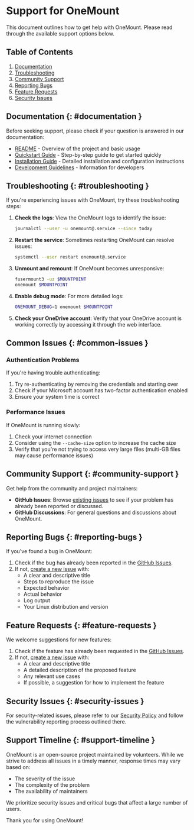 # Support for OneMount

This document outlines how to get help with OneMount. Please read through the available support options below.

## Table of Contents

1. [Documentation](#documentation)
2. [Troubleshooting](#troubleshooting)
3. [Community Support](#community-support)
4. [Reporting Bugs](#reporting-bugs)
5. [Feature Requests](#feature-requests)
6. [Security Issues](#security-issues)

## Documentation {: #documentation }

Before seeking support, please check if your question is answered in our documentation:

- [README](README.md) - Overview of the project and basic usage
- [Quickstart Guide](docs/quickstart-guide.md) - Step-by-step guide to get started quickly
- [Installation Guide](docs/installation-guide.md) - Detailed installation and configuration instructions
- [Development Guidelines](docs/DEVELOPMENT.md) - Information for developers

## Troubleshooting {: #troubleshooting }

If you're experiencing issues with OneMount, try these troubleshooting steps:

1. **Check the logs**: View the OneMount logs to identify the issue:
   ```bash
   journalctl --user -u onemount@.service --since today
   ```

2. **Restart the service**: Sometimes restarting OneMount can resolve issues:
   ```bash
   systemctl --user restart onemount@.service
   ```

3. **Unmount and remount**: If OneMount becomes unresponsive:
   ```bash
   fusermount3 -uz $MOUNTPOINT
   onemount $MOUNTPOINT
   ```

4. **Enable debug mode**: For more detailed logs:
   ```bash
   ONEMOUNT_DEBUG=1 onemount $MOUNTPOINT
   ```

5. **Check your OneDrive account**: Verify that your OneDrive account is working correctly by accessing it through the web interface.

## Common Issues {: #common-issues }

### Authentication Problems

If you're having trouble authenticating:
1. Try re-authenticating by removing the credentials and starting over
2. Check if your Microsoft account has two-factor authentication enabled
3. Ensure your system time is correct

### Performance Issues

If OneMount is running slowly:
1. Check your internet connection
2. Consider using the `--cache-size` option to increase the cache size
3. Verify that you're not trying to access very large files (multi-GB files may cause performance issues)

## Community Support {: #community-support }

Get help from the community and project maintainers:

- **GitHub Issues**: Browse [existing issues](https://github.com/auriora/OneMount/issues) to see if your problem has already been reported or discussed.
- **GitHub Discussions**: For general questions and discussions about OneMount.

## Reporting Bugs {: #reporting-bugs }

If you've found a bug in OneMount:

1. Check if the bug has already been reported in the [GitHub Issues](https://github.com/auriora/OneMount/issues).
2. If not, [create a new issue](https://github.com/auriora/OneMount/issues/new) with:
   - A clear and descriptive title
   - Steps to reproduce the issue
   - Expected behavior
   - Actual behavior
   - Log output
   - Your Linux distribution and version

## Feature Requests {: #feature-requests }

We welcome suggestions for new features:

1. Check if the feature has already been requested in the [GitHub Issues](https://github.com/auriora/OneMount/issues).
2. If not, [create a new issue](https://github.com/auriora/OneMount/issues/new) with:
   - A clear and descriptive title
   - A detailed description of the proposed feature
   - Any relevant use cases
   - If possible, a suggestion for how to implement the feature

## Security Issues {: #security-issues }

For security-related issues, please refer to our [Security Policy](SECURITY.md) and follow the vulnerability reporting process outlined there.

## Support Timeline {: #support-timeline }

OneMount is an open-source project maintained by volunteers. While we strive to address all issues in a timely manner, response times may vary based on:

- The severity of the issue
- The complexity of the problem
- The availability of maintainers

We prioritize security issues and critical bugs that affect a large number of users.

Thank you for using OneMount!
